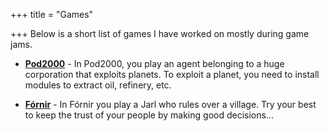 +++
title = "Games"

+++
Below is a short list of games I have worked on mostly during game jams.

* **[Pod2000](https://grena.itch.io/pod2000)** - In Pod2000, you play an agent belonging to a huge corporation that exploits planets. To exploit a planet, you need to install modules to extract oil, refinery, etc.

* **[Fórnir](https://ldjam.com/events/ludum-dare/43/fornir)** - In Fórnir you play a Jarl who rules over a village. Try your best to keep the trust of your people by making good decisions…
